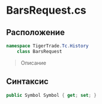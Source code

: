 
# BarsRequest.cs
## Расположение
```csharp
namespace TigerTrade.Tc.History  
    class BarsRequest
```

> Описание

## Синтаксис
```csharp
public Symbol Symbol { get; set; }
```
